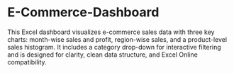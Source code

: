 # E-Commerce-Dashboard
This Excel dashboard visualizes e-commerce sales data with three key charts: month-wise sales and profit, region-wise sales, and a product-level sales histogram. It includes a category drop-down for interactive filtering and is designed for clarity, clean data structure, and Excel Online compatibility.

